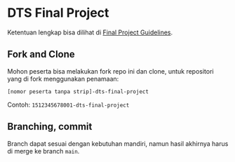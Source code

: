 # DTS Final Project

Ketentuan lengkap bisa dilihat di [Final Project Guidelines](https://docs.google.com/document/d/1tIJWFEUr2NU8FZSxAA1IPi7ZYVn1jBDp6IdFUZjempg/edit?usp=sharing).

## Fork and Clone

Mohon peserta bisa melakukan fork repo ini dan clone, untuk repositori yang di fork menggunakan penamaan:

`[nomor peserta tanpa strip]-dts-final-project`

Contoh: `1512345678001-dts-final-project`


## Branching, commit

Branch dapat sesuai dengan kebutuhan mandiri, namun hasil akhirnya harus di merge ke branch `main`.
